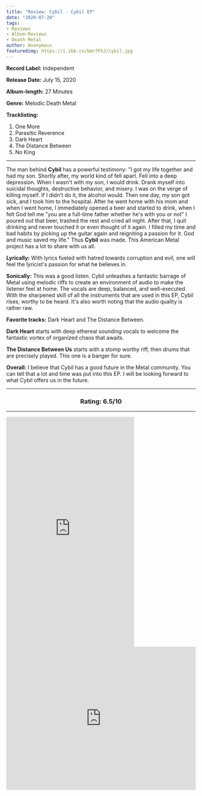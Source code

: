 ```yaml
---
title: "Review: Cybil - Cybil EP"
date: "2020-07-20"
tags:
- Reviews
- Album-Reviews
- Death Metal
author: Anonymous
featuredimg: https://i.ibb.co/bmr7FhJ/cybil.jpg
---
```


**Record Label:** Independent 

**Release Date:** July 15, 2020

**Album-length:** 27 Minutes

**Genre:** Melodic Death Metal

**Tracklisting:** 

1. One More 
2. Parasitic Reverence 
3. Dark Heart 
4. The Distance Between 
5. No King
<hr>

The man behind **Cybil** has a powerful testimony: "I got my life together and had my son. Shortly after, my world kind of fell apart. Fell into a deep depression. When I wasn't with my son, I would drink. Drank myself into suicidal thoughts, destructive behavior, and misery. I was on the verge of killing myself. If I didn't do it, the alcohol would. Then one day, my son got sick, and I took him to the hospital. After he went home with his mom and when I went home, I immediately opened a beer and started to drink, when I felt God tell me "you are a full-time father whether he's with you or not" I poured out that beer, trashed the rest and cried all night. After that, I quit drinking and never touched it or even thought of it again. I filled my time and bad habits by picking up the guitar again and reigniting a passion for it. God and music saved my life." Thus **Cybil** was made. This American Metal project has a lot to share with us all.

**Lyrically:** With lyrics fueled with hatred towards corruption and evil, one will feel the lyricist's passion for what he believes in.

**Sonically:** This was a good listen. Cybil unleashes a fantastic barrage of Metal using melodic riffs to create an environment of audio to make the listener feel at home. The vocals are deep, balanced, and well-executed. With the sharpened skill of all the instruments that are used in this EP, Cybil rises, worthy to be heard. It's also worth noting that the audio quality is rather raw.

**Favorite tracks:** Dark Heart and The Distance Between.

**Dark Heart** starts with deep ethereal sounding vocals to welcome the fantastic vortex of organized chaos that awaits.

**The Distance Between Us** starts with a stomp worthy riff, then drums that are precisely played. This one is a banger for sure.

**Overall:** I believe that Cybil has a good future in the Metal community. You can tell that a lot and time was put into this EP. I will be looking forward to what Cybil offers us in the future.

<hr>
<h3 style="text-align:center;">Rating: 6.5/10</h3>

<hr>

<iframe style="border: 0; width: 340px; height: 611px;" src="https://bandcamp.com/EmbeddedPlayer/album=1723472462/size=large/bgcol=ffffff/linkcol=0687f5/transparent=true/" seamless><a href="https://cybilmetal.bandcamp.com/album/cybil-ep">Cybil EP by Cybil</a></iframe>




<iframe src="https://open.spotify.com/embed/album/58bfiQB31Mz8NgzrVBHnyq" style="border: 0; width: 100%; height: 380px;" allowfullscreen allow="encrypted-media"></iframe>
